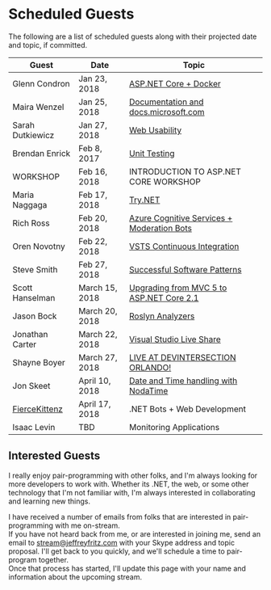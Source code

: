 # Scheduled Guests

The following are a list of scheduled guests along with their projected date and topic, if committed.

| Guest | Date | Topic |
| ----- | ---- | ----- |
| Glenn Condron | Jan 23, 2018 | [ASP.NET Core + Docker](https://youtu.be/Oriqg6qC4hc) |
| Maira Wenzel | Jan 25, 2018 | [Documentation and docs.microsoft.com](https://youtu.be/rZj-h9PQsi8) |
| Sarah Dutkiewicz | Jan 27, 2018 | [Web Usability](https://youtu.be/4EChnYWY598) |
| Brendan Enrick | Feb 8, 2017 | [Unit Testing](https://youtu.be/N0CArRHH65U) |
| WORKSHOP | Feb 16, 2018 | INTRODUCTION TO ASP.NET CORE WORKSHOP |
| Maria Naggaga | Feb 17, 2018 | [Try.NET](https://youtu.be/wZjgbJ756PM) |
| Rich Ross | Feb 20, 2018 | [Azure Cognitive Services + Moderation Bots](https://youtu.be/7s6_d7SIrkU) |
| Oren Novotny | Feb 22, 2018 | [VSTS Continuous Integration](https://youtu.be/cR1brXiCHXM) |
| Steve Smith | Feb 27, 2018 | [Successful Software Patterns](https://youtu.be/LXH1gz8utZA) |
| Scott Hanselman | March 15, 2018 | [Upgrading from MVC 5 to ASP.NET Core 2.1](https://www.youtube.com/watch?v=M_mqh739P6Y) |
| Jason Bock | March 20, 2018 | [Roslyn Analyzers](https://www.youtube.com/watch?v=N5svo6N7ir0) |
| Jonathan Carter | March 22, 2018 | [Visual Studio Live Share](https://www.youtube.com/watch?v=Z6g2l8kb1zc) |
| Shayne Boyer | March 27, 2018 | [LIVE AT DEVINTERSECTION ORLANDO!](https://www.youtube.com/watch?v=aXkeJmlPDI4) |
| Jon Skeet | April 10, 2018 | [Date and Time handling with NodaTime](https://youtu.be/mfsvh_IpGmw) |
| [FierceKittenz](https://twitch.tv/fiercekittenz) | April 17, 2018 | .NET Bots + Web Development |
| Isaac Levin | TBD | Monitoring Applications |

## Interested Guests

I really enjoy pair-programming with other folks, and I'm always looking for more developers to work with.  Whether its
.NET, the web, or some other technology that I'm not familiar with, I'm always interested in collaborating and learning 
new things.

I have received a number of emails from folks that are interested in pair-programming with me on-stream.  
If you have not heard back from me, or are interested in joining me, send an email to stream@jeffreyfritz.com with
your Skype address and topic proposal.  I'll get back to you quickly, and we'll schedule a time to pair-program together.  
Once that process has started, I'll update this page with your name and information about the upcoming stream.

